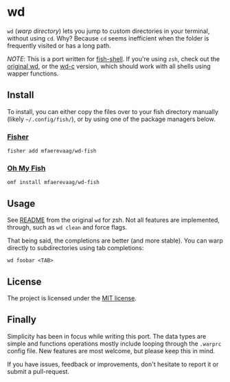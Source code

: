 # wd

`wd` (*warp directory*) lets you jump to custom directories in your terminal, without using `cd`. Why? Because `cd` seems inefficient when the folder is frequently visited or has a long path.

*NOTE*: This is a port written for [fish-shell](https://fishshell.com/). If you're using `zsh`, check out the [original wd](https://github.com/mfaerevaag/wd), or the [wd-c](https://github.com/mfaerevaag/wd-c) version, which should work with all shells using wapper functions.


## Install

To install, you can either copy the files over to your fish directory manually (likely `~/.config/fish/`), or by using one of the package managers below.


### [Fisher](https://github.com/jorgebucaran/fisher)

    fisher add mfaerevaag/wd-fish

### [Oh My Fish](https://github.com/oh-my-fish/oh-my-fish)

    omf install mfaerevaag/wd-fish


## Usage

See [README](https://github.com/mfaerevaag/wd) from the original `wd` for zsh. Not all features are implemented, through, such as `wd clean` and force flags.

That being said, the completions are better (and more stable). You can warp directly to subdirectories using tab completions:

    wd foobar <TAB>


## License

The project is licensed under the [MIT license](https://github.com/mfaerevaag/wd-fish/blob/master/LICENSE).


## Finally

Simplicity has been in focus while writing this port. The data types are simple and functions operations mostly include looping through the `.warprc` config file. New features are most welcome, but please keep this in mind.

If you have issues, feedback or improvements, don't hesitate to report it or submit a pull-request. 
